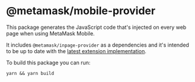 # @metamask/mobile-provider

This package generates the JavaScript code that's injected on every web page when using MetaMask Mobile.

It includes `@metamask/inpage-provider` as a dependencies and it's intended to be up to date with the [latest extension implementation](https://github.com/MetaMask/metamask-extension/blob/develop/app/scripts/contentscript.js).

To build this package you can run:

```shell
yarn && yarn build
```
